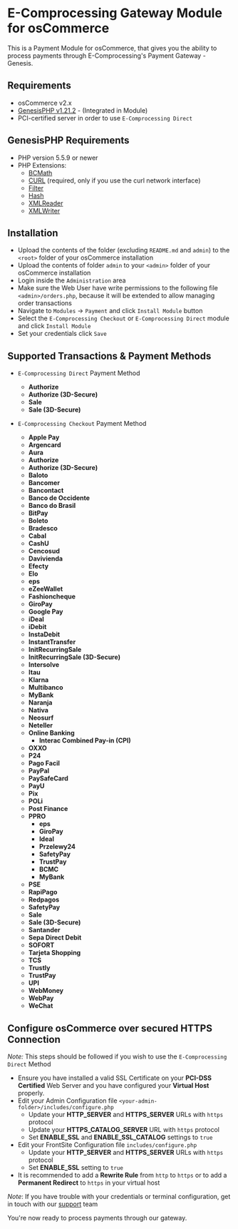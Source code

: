 E-Comprocessing Gateway Module for osCommerce
=============================

This is a Payment Module for osCommerce, that gives you the ability to process payments through E-Comprocessing's Payment Gateway - Genesis.

Requirements
------------

* osCommerce v2.x
* [GenesisPHP v1.21.2](https://github.com/GenesisGateway/genesis_php/releases/tag/1.21.2) - (Integrated in Module)
* PCI-certified server in order to use ```E-Comprocessing Direct```

GenesisPHP Requirements
------------

* PHP version 5.5.9 or newer
* PHP Extensions:
    * [BCMath](https://php.net/bcmath)
    * [CURL](https://php.net/curl) (required, only if you use the curl network interface)
    * [Filter](https://php.net/filter)
    * [Hash](https://php.net/hash)
    * [XMLReader](https://php.net/xmlreader)
    * [XMLWriter](https://php.net/xmlwriter)

Installation
------------

* Upload the contents of the folder (excluding ```README.md``` and ```admin```) to the ```<root>``` folder of your osCommerce installation
* Upload the contents of folder ```admin``` to your ```<admin>``` folder of your osCommerce installation
* Login inside the ```Administration``` area
* Make sure the Web User have write permissions to the following file ```<admin>/orders.php```, because it will be extended to allow managing order transactions
* Navigate to ```Modules``` -> ```Payment``` and click ```Install Module``` button
* Select the ```E-Comprocessing Checkout``` or ```E-Comprocessing Direct``` module and click ```Install Module```
* Set your credentials click ```Save```

Supported Transactions & Payment Methods
---------------------
* ```E-Comprocessing Direct``` Payment Method
    * __Authorize__
    * __Authorize (3D-Secure)__
    * __Sale__
    * __Sale (3D-Secure)__

* ```E-Comprocessing Checkout``` Payment Method
    * __Apple Pay__ 
    * __Argencard__
    * __Aura__
    * __Authorize__
    * __Authorize (3D-Secure)__
    * __Baloto__
    * __Bancomer__
    * __Bancontact__
    * __Banco de Occidente__
    * __Banco do Brasil__
    * __BitPay__
    * __Boleto__
    * __Bradesco__
    * __Cabal__
    * __CashU__
    * __Cencosud__
    * __Davivienda__
    * __Efecty__
    * __Elo__
    * __eps__
    * __eZeeWallet__
    * __Fashioncheque__
    * __GiroPay__
    * __Google Pay__
    * __iDeal__
    * __iDebit__
    * __InstaDebit__
    * __InstantTransfer__
    * __InitRecurringSale__
    * __InitRecurringSale (3D-Secure)__
    * __Intersolve__
    * __Itau__
    * __Klarna__
    * __Multibanco__
    * __MyBank__
    * __Naranja__
    * __Nativa__
    * __Neosurf__
    * __Neteller__
    * __Online Banking__
      * __Interac Combined Pay-in (CPI)__ 
    * __OXXO__
    * __P24__
    * __Pago Facil__
    * __PayPal__
    * __PaySafeCard__
    * __PayU__
    * __Pix__
    * __POLi__
    * __Post Finance__
    * __PPRO__
        * __eps__
        * __GiroPay__
        * __Ideal__
        * __Przelewy24__
        * __SafetyPay__
        * __TrustPay__
        * __BCMC__
        * __MyBank__
    * __PSE__
    * __RapiPago__
    * __Redpagos__
    * __SafetyPay__
    * __Sale__
    * __Sale (3D-Secure)__
    * __Santander__
    * __Sepa Direct Debit__
    * __SOFORT__
    * __Tarjeta Shopping__
    * __TCS__
    * __Trustly__
    * __TrustPay__
    * __UPI__
    * __WebMoney__
    * __WebPay__
    * __WeChat__

Configure osCommerce over secured HTTPS Connection
------------
_Note:_ This steps should be followed if you wish to use the ```E-Comprocessing Direct``` Method

* Ensure you have installed a valid SSL Certificate on your __PCI-DSS Certified__ Web Server and you have configured your __Virtual Host__ properly.
* Edit your Admin Configuration file ```<your-admin-folder>/includes/configure.php```
   * Update your __HTTP_SERVER__ and __HTTPS_SERVER__ URLs with ```https``` protocol 
   * Update your __HTTPS_CATALOG_SERVER__ URL with ```https``` protocol 
   * Set __ENABLE_SSL__ and __ENABLE_SSL_CATALOG__ settings to ```true```
* Edit your FrontSite Configuration file ```includes/configure.php```
   * Update your __HTTP_SERVER__ and __HTTPS_SERVER__ URLs with ```https``` protocol  
   * Set __ENABLE_SSL__ setting to ```true```
* It is recommended to add a __Rewrite Rule__ from ```http``` to ```https``` or to add a __Permanent Redirect__ to ```https``` in your virtual host

_Note_: If you have trouble with your credentials or terminal configuration, get in touch with our [support] team

You're now ready to process payments through our gateway.

[support]: mailto:tech-support@e-comprocessing.com
